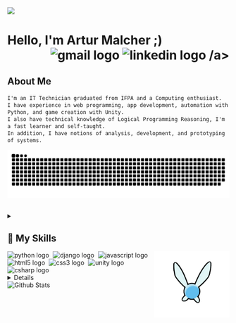 <img src="https://media.licdn.com/dms/image/D4E16AQEVFKjXBPJMcg/profile-displaybackgroundimage-shrink_350_1400/0/1706769157379?e=1718236800&v=beta&t=caw9z1Or64JVNw6wbtN5tXF4A1yu3WjC-G3hqnS9ni8"  />

<div align="left">
  <p> 
    <h1> Hello, I'm Artur Malcher ;)
      <div align="right">
        <a href="mailto:arturmatosmalcherdesousa@gmail.com" target="_blank" style="text-decoration: none;">
          <img src="https://img.shields.io/static/v1?message=Gmail&logo=gmail&label=&color=D14836&logoColor=white&labelColor=&style=for-the-badge" height="35" alt="gmail logo"  />
        </a>
        <a href="https://www.linkedin.com/in/arturmalcher" target="_blank" style="text-decoration: none;">
          <img src="https://img.shields.io/static/v1?message=LinkedIn&logo=linkedin&label=&color=0077B5&logoColor=white&labelColor=&style=for-the-badge" height="35" alt="linkedin logo"  />
        /a>
      </div>
    </h1> 
  </p>
</div>

## About Me
    I'm an IT Technician graduated from IFPA and a Computing enthusiast. 
    I have experience in web programming, app development, automation with Python, and game creation with Unity. 
    I also have technical knowledge of Logical Programming Reasoning, I'm a fast learner and self-taught. 
    In addition, I have notions of analysis, development, and prototyping of systems.
<div align="center">
  <img src="https://raw.githubusercontent.com/ArturMalcher/ArturMalcher/output/snake.svg" alt="Snake animation" />
</div>

## 

<details>
  <summary class="row"><h2> 🎲 My Skills </h2>
  <img align="right" height="150" src="images/giphy.gif"/>
  <div align="left">
    <img src="https://cdn.jsdelivr.net/gh/devicons/devicon/icons/python/python-original.svg" height="30" alt="python logo"  />
    <img width="1" />
    <img src="https://cdn.jsdelivr.net/gh/devicons/devicon/icons/django/django-plain.svg" height="30" alt="django logo"  />
    <img width="1" />
    <img src="https://cdn.jsdelivr.net/gh/devicons/devicon/icons/javascript/javascript-original.svg" height="30" alt="javascript logo"  />
    <img width="1" />
    <img src="https://cdn.jsdelivr.net/gh/devicons/devicon/icons/html5/html5-original.svg" height="30" alt="html5 logo"  />
    <img width="1" />
    <img src="https://cdn.jsdelivr.net/gh/devicons/devicon/icons/css3/css3-original.svg" height="30" alt="css3 logo"  />
    <img width="1" />
    <img src="https://cdn.jsdelivr.net/gh/devicons/devicon/icons/unity/unity-original.svg" height="30" alt="unity logo"  />
    <img width="1" />
    <img src="https://cdn.jsdelivr.net/gh/devicons/devicon/icons/csharp/csharp-original.svg" height="30" alt="csharp logo"  />
  </div>
  </summary>
  
  ###

    - Python 
    - Django framework 
    - Web Programming 
    - Game Creation with Unity 
    - Logical Programming Reasoning 
    - Analysis, Development, and Prototyping of Systems
    
</details>

<details>
  <summary><h2> 📊 My GitHub Statistics </h2></summary>
  <center>
  <p>
    <a href="https://github.com/ArturMalcher">
      <img loading="lazy" height="150em" src="https://github-readme-stats.vercel.app/api?username=ArturMalcher&show_icons=true&theme=transparent&hide_title=true&text_color=ffff&hide_border=true&include_all_commits=true&count_private=true"/>
      <img loading="lazy" height="150em" src="https://github-readme-stats.vercel.app/api/top-langs/?username=ArturMalcher&layout=compact&langs_count=7&theme=transparent&hide_title=true&text_color=ffff&hide_border=true"/>
    </a>
  </p>
  </center>
</details>

<img src="https://github.com/ArturMalcher/ArturMalcher/images/Bottom.svg" alt="Github Stats"/>
